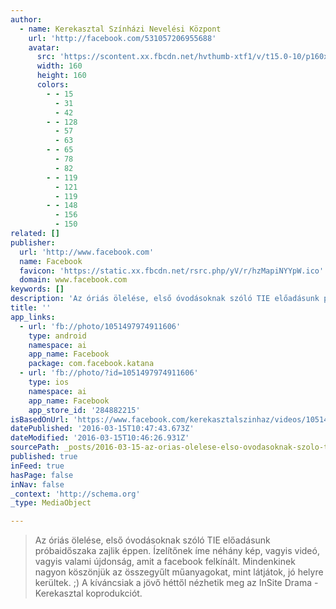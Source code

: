```yaml
---
author:
  - name: Kerekasztal Színházi Nevelési Központ
    url: 'http://facebook.com/531057206955688'
    avatar:
      src: 'https://scontent.xx.fbcdn.net/hvthumb-xtf1/v/t15.0-10/p160x160/12419425_1715600518653854_1150058998_n.jpg?oh=308513fe103482f4dfa0f65e84738c9f&oe=57918CD7'
      width: 160
      height: 160
      colors:
        - - 15
          - 31
          - 42
        - - 128
          - 57
          - 63
        - - 65
          - 78
          - 82
        - - 119
          - 121
          - 119
        - - 148
          - 156
          - 150
related: []
publisher:
  url: 'http://www.facebook.com'
  name: Facebook
  favicon: 'https://static.xx.fbcdn.net/rsrc.php/yV/r/hzMapiNYYpW.ico'
  domain: www.facebook.com
keywords: []
description: 'Az óriás ölelése, első óvodásoknak szóló TIE előadásunk próbaidőszaka zajlik éppen. Ízelítőnek íme néhány kép, vagyis videó, vagyis valami újdonság, amit a facebook felkínált. Mindenkinek nagyon köszönjük az összegyűlt műanyagokat, mint látjátok, jó helyre kerültek. ;) A kíváncsiak a jövő héttől nézhetik meg az InSite Drama - Kerekasztal koprodukciót.'
title: ''
app_links:
  - url: 'fb://photo/1051497974911606'
    type: android
    namespace: ai
    app_name: Facebook
    package: com.facebook.katana
  - url: 'fb://photo/?id=1051497974911606'
    type: ios
    namespace: ai
    app_name: Facebook
    app_store_id: '284882215'
isBasedOnUrl: 'https://www.facebook.com/kerekasztalszinhaz/videos/1051497974911606/'
datePublished: '2016-03-15T10:47:43.673Z'
dateModified: '2016-03-15T10:46:26.931Z'
sourcePath: _posts/2016-03-15-az-orias-olelese-elso-ovodasoknak-szolo-tie-eloadasunk-prob.md
published: true
inFeed: true
hasPage: false
inNav: false
_context: 'http://schema.org'
_type: MediaObject

---
```

> Az óriás ölelése&comma; első óvodásoknak szóló TIE előadásunk próbaidőszaka zajlik éppen&period; Ízelítőnek íme néhány kép&comma; vagyis videó&comma; vagyis valami újdonság&comma; amit a facebook felkínált&period; Mindenkinek nagyon köszönjük az összegyűlt műanyagokat&comma; mint látjátok&comma; jó helyre kerültek&period; &semi;&rpar; A kíváncsiak a jövő héttől nézhetik meg az InSite Drama - Kerekasztal koprodukciót&period;